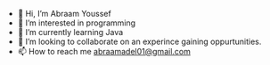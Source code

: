 - 👋 Hi, I’m Abraam Youssef
- 👀 I’m interested in programming
- 🌱 I’m currently learning Java
- 💞️ I’m looking to collaborate on an experince gaining oppurtunities.
- 📫 How to reach me abraamadel01@gmail.com

<!---
Abraam00/Abraam00 is a ✨ special ✨ repository because its `README.md` (this file) appears on your GitHub profile.
You can click the Preview link to take a look at your changes.
--->
